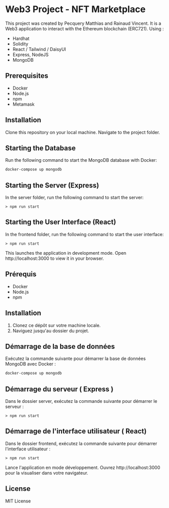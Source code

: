 # Web3 Project - NFT Marketplace

This project was created by Pecquery Matthias and Rainaud Vincent. It is a Web3 application to interact with the Ethereum blockchain (ERC721). Using : 
- Hardhat
- Solidity
- React / Tailwind / DaisyUI
- Express, NodeJS
- MongoDB

## Prerequisites

- Docker
- Node.js
- npm
- Metamask

## Installation

Clone this repository on your local machine.
Navigate to the project folder.

## Starting the Database

Run the following command to start the MongoDB database with Docker:

```bash
docker-compose up mongodb
```

## Starting the Server (Express)

In the server folder, run the following command to start the server:

    > npm run start

 

## Starting the User Interface (React)


In the frontend folder, run the following command to start the user interface:

    > npm run start

This launches the application in development mode. Open http://localhost:3000 to view it in your browser.


## Prérequis

- Docker
- Node.js
- npm

## Installation

1. Clonez ce dépôt sur votre machine locale.
2. Naviguez jusqu'au dossier du projet.

## Démarrage de la base de données

Exécutez la commande suivante pour démarrer la base de données MongoDB avec Docker :

```bash
docker-compose up mongodb
```

## Démarrage du serveur ( Express )

Dans le dossier server, exécutez la commande suivante pour démarrer le serveur :

    > npm run start

 

## Démarrage de l'interface utilisateur ( React)


Dans le dossier frontend, exécutez la commande suivante pour démarrer l'interface utilisateur :

    > npm run start

Lance l'application en mode développement. Ouvrez http://localhost:3000 pour la visualiser dans votre navigateur.

## License

MIT License
